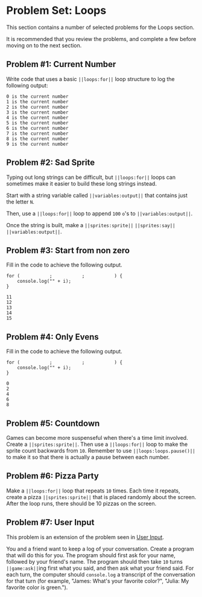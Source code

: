 # Problem Set: Loops

This section contains a number of selected problems for the Loops section.

It is recommended that you review the problems, and complete a few before moving on to the next section.

## Problem #1: Current Number

Write code that uses a basic ``||loops:for||`` loop structure to log the following output:

```
0 is the current number
1 is the current number
2 is the current number
3 is the current number
4 is the current number
5 is the current number
6 is the current number
7 is the current number
8 is the current number
9 is the current number
```

## Problem #2: Sad Sprite

Typing out long strings can be difficult, but ``||loops:for||`` loops can sometimes make it easier to build these long strings instead.

Start with a string variable called ``||variables:output||`` that contains just the letter `N`.

Then, use a ``||loops:for||`` loop to append `100` `o`'s to ``||variables:output||``.

Once the string is built, make a ``||sprites:sprite||`` ``||sprites:say||`` ``||variables:output||``.


## Problem #3: Start from non zero

Fill in the code to achieve the following output.

```typescript-ignore
for (           ;           ;           ) {
    console.log("" + i);
} 
```

```
11
12
13
14
15
```

## Problem #4: Only Evens

Fill in the code to achieve the following output.

```typescript-ignore
for (           ;           ;           ) {
    console.log("" + i);
} 
```

```
0
2
4
6
8
```

## Problem #5: Countdown

Games can become more suspenseful when there's a time limit involved. Create a ``||sprites:sprite||``. Then use a ``||loops:for||`` loop to make the sprite count backwards from `10`. Remember to use ``||loops:loops.pause()||`` to make it so that there is actually a pause between each number.


## Problem #6: Pizza Party

Make a ``||loops:for||`` loop that repeats `10` times. Each time it repeats, create a pizza ``||sprites:sprite||`` that is placed randomly about the screen. 
After the loop runs, there should be 10 pizzas on the screen.

## Problem #7: User Input
This problem is an extension of the problem seen in [User Input](/courses/csintro3/orientation/user-input-problems).

You and a friend want to keep a log of your conversation. Create a program that will do this for you.
The program should first ask for your name, followed by your friend's name.
The program should then take `10` turns ``||game:ask||``ing first what you said, and then ask what your friend said.
For each turn, the computer should ``console.log`` a transcript of the conversation for that turn (for example, "James: What's your favorite color?", "Julia: My favorite color is green."). 